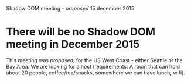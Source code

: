 <!DOCTYPE html>
<html>
 <head>
  <meta charset="utf-8">
  <title>15 December 2015 Shadow DOM meeting</title>
 </head>
 <body>
  <p>Shadow DOM meeting - <em>proposed</em> 15 december 2015</p>
<h1>There will be no Shadow DOM meeting in December 2015</h1>
  <p>This meeting was <em>proposed</em>, for the US West Coast - either Seattle or the Bay Area. We are looking for a host (requirements: A room that can hold about 20 people, coffee/tea/snacks, somewhere we can have lunch, wifi).</p>

 </body>
</html>

